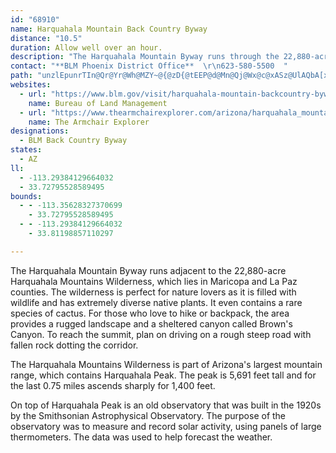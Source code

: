 ```yaml
---
id: "68910"
name: Harquahala Mountain Back Country Byway
distance: "10.5"
duration: Allow well over an hour.
description: "The Harquahala Mountain Byway runs through the 22,880-acre Harquahala Mountains Wilderness and contains an interesting observatory on top of Arizona's highest mountain."
contact: "**BLM Phoenix District Office**  \r\n623-580-5500  "
path: "unzlEpunrTIn@Qr@Yr@Wh@MZY~@{@zD{@tEEP@d@Mn@Qj@Wx@c@xASz@UlAQbA[xAMb@e@jAo@hBc@jAa@jAg@zA_@fAe@xAe@|AUz@W~@O`@}@zAoApBm@~@}AzBs@dAa@l@MVUn@I^I\\IZO`@I`@MXMf@WdAa@rAKXAVCTCNGRINQRUR_@^W\\_@t@]v@[n@]|@Sn@Sr@GPQXWb@_@h@W^]`@UNYHQDe@?]@YDo@LoAVqBd@a@JUJo@Zy@ZYFo@Jc@Bi@@]@U@c@DcA?a@@O@[Js@Xk@Pq@PiANgAHsAD}@Jc@@m@@G@_@Fm@HwATo@F{@Fm@BiAEgAAcACgACYE_AQ}@Sm@Sk@USKe@Gw@Ks@Cy@@w@Bo@Ly@Tk@XUTSR[XSNYHi@N]NG@SAKCSE[AY@g@Ai@Ak@?g@?S@IAKA_@EWA]?S?Q@QAIC_AUw@O[E[Ci@Bq@Vo@VoAf@IFGJMVSVOLKBUD[Bi@J]FKDKLQ\\_@t@Wh@KJG@I@[A[EW?Q?KDMJOPOVW\\EDIDKBQ@UBEBEBYVSVSVIFEDG@G@q@@S@S@IDYXONIDG@E@G?GBONeAjAEFAF?F?N?HCJENGTIVITGPOTKNGDAFAH?RALAHEHCDCDQNUTMLIPETEVATCX?L@PBTBPHXHXFP@F?L?P@N@NDNBP?H?N?JALETEVEVGb@CTCRAP?NAd@?d@?V@LBXF\\HXBF@HALAJ?P@dAEd@EX?TCTARCj@?h@?d@AT?JCFEJGHINILELKVGPIPGJGHIFGNGLERENGPEFEDAFEDCDEDKFEDKJIDKFIBKDSDKDMDOFKDODQDKBOBQFGBI@MAI?G@IHEFGFMJMHKJEDGJIRGRGVGPIPKRMLKHE@O@E?GBG@[BY@YBS?S?YAK?I@IHEFELO`@ILKNUNQJWL]LQJYJUFW@a@@K@_@FSHe@R_@PKHGHCJEJEPGLIRSXQXOVOVQRSRUTQNUP}@t@MNMRONGDGDIBMJCBEFELGVELGNIJMLUNQLQJIDGDABADCHCHGHIPINGHIJGHEFAHCJENEJCHAHAHEJEJEFGFGDI@I?KAA?CAKGKGKGSMMKOMMOKKEECCGAECGAI?O?K@G@GD]f@ILMVIRKPIVGTIZIRKTIVGRIVM^Up@Un@Ul@IPGLCLAJ?JCDEDE?K@MBQHYLULWJG?M?O?UDQDQFMHSRUTYZGJEJAL?n@@Z@`@?PCREb@Kp@EPETCT@LF\\BP@`@?d@Ad@@TAXEXEVEZATBTD\\FZDZBN?TC\\C`@A`@A`@An@ATDNDHHJFFFDBH@L@N?PAHCFIJOLQNKLINMTMVMXKN??GHGJIHOJIFEDGJGLINILILGLIPEHEJELENGNGRKVGPGNAF@FBDDDD?LCHCJAJ?HBJDDDFFHFJJFHFFD@HDH@F@F?D?@A@C@E@G@K?K@GBGHOHIHGHCJENGJEHCLCJAHAFBFDFHDDFHFJBHBN?L@T?P@T?FBDDDFBJDH@F?DABADEBGDKDEDCDAJ?H@HBJFNJJHJFHBF@F?HEFEBE@I@WB[@OFMFMHGPOHQFM?O@Y?G@GBCBCB?B?@B@B?D@P?\\?RANCNKj@CXAT@\\?\\?\\AHAFCBOTKJGHCHCLCLCLEHGLGHMLILIJKHIDC?E?[?K?IAMCUEOESIWGUESG[IQGIAG@K@EFKFOFMHOFGDIFKHMPGHCHENENGNCLANCH?PAJEZCPEPCNALADAFAD?B?BBJ@NDR@DBF@F?FADEHGFIFKFMBE@G?ICIAKEICGCGAK@G@I@G@KDCBEFADCPAJ?LAHCNCJCDEHGHIJEFEJCHEHGJIJEDI@I?OAKAGCG?GAE?CAECEGIGGIIGGCEEGEACCGCGCKEEAEECGCGCGCIEEAGAECGEGEGEGEGEEEEGEGGGCCAACAG?K?YA[?K?G@IBOBYDUBKDIBEBIJGLILKPKLILMPEJKTITGPENAJ?H@JDPHRFLBH@DAFCDGDI?UAOAK?S@IBK@KDIDKDEFEJELINCFGFGFGFIFGFGFKBK@OBQ?K?OCICKAOAOAQAMCOCI?K@OBODQDKDG?I?MASCKAO@M@MFUHUHQDS@Q?Q?M?O@MBO@MBQDOBSDK@MBK@E@S?MAM?M?K?M?GAEAGEMIIGMEEAK?E@KBQHSHUJOHML??OHKHIFKFKDSHOHKDG@I@GAIAMIMIKEMIKKQKUOOIKIGEQGKEUIQGQGQESIOIMEGAI?O?OAK@O@WBWBUBW@UB[DM@K?G?GECCIIGKGGIIIGIEIGIGOIKGMCQ?a@EQ?YGQGOIMGOKSQQUUWOQSOOOSOQOOISKOIOGMEICGAI@I@KDOFIBI@K@K@M@O?M@MAMAWEYCSEQEQCOAKCUISMOOQMMIMIGCG?I?GBILKNGFMJOFSFWLMFQLIDODGBEDEHEJEJKLQNSJSHQHSJEDCDAJ?F@FBBBD@D@H@F?HCHCBGDKBU@O@WBUBQ?W?O?IBIBQFE@MBMBO@M?MAIAKCKEOKKIGCE?E?C?GCMAK@M@SBM@SBQ?O@Q@K@U?M@M?k@AG@GBIDKBSFWDWJQHQFQFQJOLILMVGJEFCHAHAL?N@\\?RANAJGJKJURUVMLMJKFKBQ@U@S@U@UDUDUBSBSAYA[CYG]GYIKAWAY?OAOASEQEOEOGe@W[QUQOKGCG@MBMNQNONKFM?Q?GBCDAB@DBFHVJd@HZDPBV@V?V?TCHABEBAACCAC?E?I@IAO?GCKEKOQWSSKa@M_@OWGUIICG?CD?B@DDFZXLXFNDP@L?LCNERGRILMLQHQDUDQBU@WBS@SBQ@K@IBC@CDEJGHEDG?I@ICIAIEMAIEICGECGAG?KBIDGFKLOJOHKBE@K?EAGGAG?EDIJIFIFMDUHQFIBIFIFGFCHCH?FAJ?L?L?JAJAJCJEHGLINGJIFE@ECEGAE@M@O@M@O?KAMESIUAG?O?Q?Q?M@Q@Q?I@G?CBGBIBE@E?C?GAEACCCECIEKAS?U@Q@MBUASCQAMEKIIMEMAIAECAIGIEKEGAGAG?QBM@K@I@K@E?GCICIGIGIGEIGGIGIGGGGGGKEKAQAM?WCQAYEYCOEQIOIQKYM[COESAMCACCGEECEGEGEI?E@EBEDGHKHGLGNELGDC@GDMDSFa@@IEOGOM[ISKSGQMOIKKOGMGGMIKKMIQKGGEK?I@IBK?MAMAI?K@IFGHCLEFEDGBM@S@IDIHEJCLA\\CPCJCBCBE@S?_@A_@AS?Y@G?C@EBCDGJIFCHAD@FBH?LAPEPEHAJ?J?HAHCBEHQFUHYJWJSHIHGFCTCN?LBJ@F?HCLGJKLKFKJKHIFGHCFAH@JBLHLHDBB@FABABAHIFGHIJINMJGLGJIHEFGHIFGDCFEHEHE@E?A?CCCACEAC?K?CBA@A@A?A?CAIAGAGACCECG?I@IBKBG@EBE@C?GCCCIGEIEK?G?ICOCMGKIQGSGSCMCOAKAIEMEOEKIOKKMGOCKAG@IFGFILINKNMLMHMJIFGBEBK?KAQEQEQIQEQCIAS?QAQ?E@KDMFKHKFKHKJKLKLKNKLINIJELGJGLINGFKJIHGHEFGDGDIBI@E@C@C@CDGDCBGDKFI@OAQ?OCMAG?GFGL"
websites:
  - url: "https://www.blm.gov/visit/harquahala-mountain-backcountry-byway"
    name: Bureau of Land Management
  - url: "https://www.thearmchairexplorer.com/arizona/harquahala_mountain_back_country_byway.php"
    name: The Armchair Explorer
designations:
  - BLM Back Country Byway
states:
  - AZ
ll:
  - -113.29384129664032
  - 33.72795528589495
bounds:
  - - -113.35628327370699
    - 33.72795528589495
  - - -113.29384129664032
    - 33.81198857110297

---
```


The Harquahala Mountain Byway runs adjacent to the 22,880-acre Harquahala Mountains Wilderness, which lies in Maricopa and La Paz counties. The wilderness is perfect for nature lovers as it is filled with wildlife and has extremely diverse native plants. It even contains a rare species of cactus. For those who love to hike or backpack, the area provides a rugged landscape and a sheltered canyon called Brown's Canyon. To reach the summit, plan on driving on a rough steep road with fallen rock dotting the corridor.

The Harquahala Mountains Wilderness is part of Arizona's largest mountain range, which contains  Harquahala Peak. The peak is 5,691 feet tall and for the last 0.75 miles ascends sharply for 1,400 feet.

On top of Harquahala Peak is an old observatory that was built in the 1920s by the Smithsonian Astrophysical Observatory. The purpose of the observatory was to measure and record solar activity, using panels of large thermometers. The data was used to help forecast the weather.
